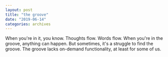 ```yaml
---
layout: post
title: "the groove"
date: "2019-06-14"
categories: archives
---
```


When you're in it, you know. Thoughts flow. Words flow. When you're in the groove, anything can happen. But sometimes, it's a struggle to find the groove. The groove lacks on-demand functionality, at least for some of us.
